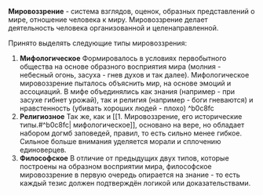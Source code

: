 **Мировоззрение** - система взглядов, оценок, образных представлений о мире, отношение человека к миру. Мировоззрение делает деятельность человека организованной и целенаправленной.

Принято выделять следующие типы мировоззрения:

1. **Мифологическое**
	   Формировалось в условиях первобытного общества на основе образного восприятия мира (молния - небесный огонь, засуха - гнев духов и так далее). Мифологическое мировоззрение пыталось объяснить мир, на основе эмоций и ассоциаций. В мифе объединялись как знания (например - при засухе гибнет урожай), так и религия (например - боги гневаются) и нравстенность (убивать хороших людей - плохо) ^b0c8fc
2. **Религиозное**
	   Так же, как и [[1. Мировоззрение, его исторические типы.#^b0c8fc| мифологическое]], основано на вере, но обладает набором догмб заповедей, правил, то есть сильно менее гибкое. Сильное больше внимания уделяется морали и сплочению единоверцев.
3. **Философское**
	   В отличие от предыдущих двух типов, которые построены на образном восприятии мира, философское мировоззрение в первую очередь опирается на знание - то есть каждый тезис должен подтверждён логикой или доказательствами. 